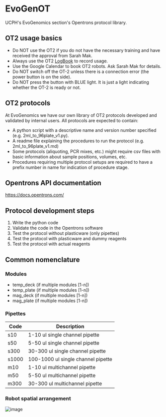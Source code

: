 # EvoGenOT
UCPH's EvoGenomics section's Opentrons protocol library.

## OT2 usage basics

* Do NOT use the OT2 if you do not have the necessary training and have received the approval from Sarah Mak.
* Always use the OT2 [LogBook](https://goo.gl/forms/fcw7m5c86HYXqvbx1) to record usage.
* Use the Google Calendar to book OT2 robots. Ask Sarah Mak for details.
* Do NOT switch off the OT-2 unless there is a connection error (the power button is on the side).
* Do NOT press the button with BLUE light. It is just a light indicating whether the OT-2 is ready or not.

## OT2 protocols

At EvoGenomics we have our own library of OT2 protocols developed and validated by internal users. All protocols are expected to contain:

* A python script with a descriptive name and version number specified (e.g. 2ml_to_96plate_v1.py).
* A readme file explaining the procedures to run the protocol (e.g. 2ml_to_96plate_v1.md)
* Some protocols (aliquoting, PCR mixes, etc.) might require csv files with basic information about sample positions, volumes, etc.
* Procedures requiring multiple protocol setups are required to have a prefix number in name for indication of procedure stage.

## Opentrons API documentation

https://docs.opentrons.com/

## Protocol development steps

1. Write the python code
2. Validate the code in the Opentrons software
3. Test the protocol without plasticware (only pipettes)
4. Test the protocol with plasticware and dummy reagents
5. Test the protocol with actual reagents

## Common nomenclature

### Modules
* temp_deck (if multiple modules [1-n])
* temp_plate  (if multiple modules [1-n])
* mag_deck  (if multiple modules [1-n])
* mag_plate (if multiple modules [1-n])

### Pipettes
Code | Description
------------ | -------------
s10 | 1-10 ul single channel pipette
s50 | 5-50 ul single channel pipette
s300 | 30-300 ul single channel pipette
s1000 | 100-1000 ul single channel pipette
m10 | 1-10 ul multichannel pipette
m50 | 5-50 ul multichannel pipette
m300 | 30-300 ul multichannel pipette

### Robot spatial arrangement
![image](https://github.com/anttonalberdi/EvoGenOT/blob/master/images/DeckMapEmpty.png)
